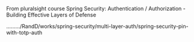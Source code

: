 From pluralsight course Spring Security: Authentication / Authorization - Building Effective Layers of Defense

........./RandD/works/spring-security/multi-layer-auth/spring-security-pin-with-totp-auth

